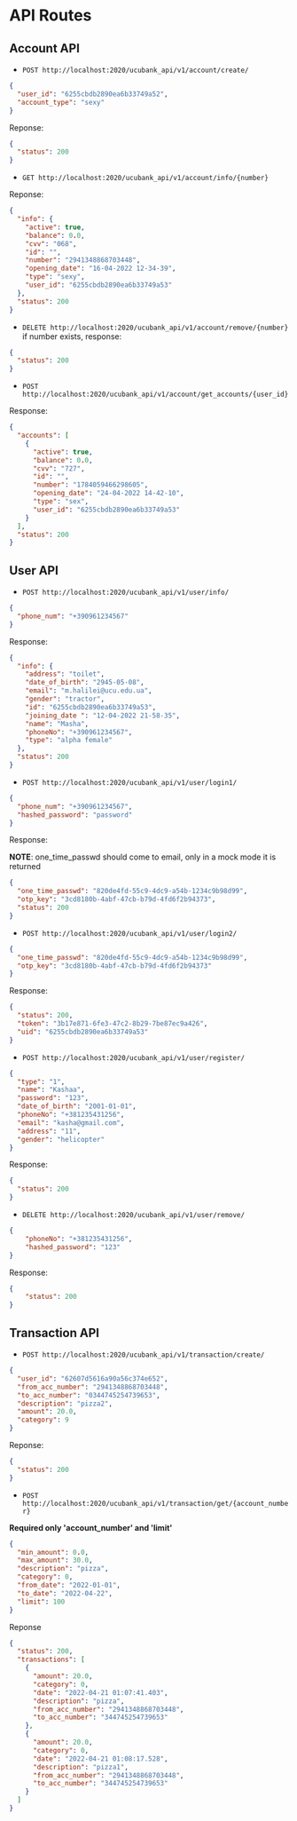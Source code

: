 # API Routes

## Account API

- `POST http://localhost:2020/ucubank_api/v1/account/create/`

```json
{
  "user_id": "6255cbdb2890ea6b33749a52",
  "account_type": "sexy"
}
```

Reponse:

```json
{
  "status": 200
}
```

- `GET http://localhost:2020/ucubank_api/v1/account/info/{number}`

Reponse:

```json
{
  "info": {
    "active": true,
    "balance": 0.0,
    "cvv": "068",
    "id": "",
    "number": "2941348868703448",
    "opening_date": "16-04-2022 12-34-39",
    "type": "sexy",
    "user_id": "6255cbdb2890ea6b33749a53"
  },
  "status": 200
}
```


- `DELETE http://localhost:2020/ucubank_api/v1/account/remove/{number}`
  if number exists, response:

```json
{
  "status": 200
}
```

- `POST http://localhost:2020/ucubank_api/v1/account/get_accounts/{user_id}`

Response: 

```json
{
  "accounts": [
    {
      "active": true,
      "balance": 0.0,
      "cvv": "727",
      "id": "",
      "number": "1784059466298605",
      "opening_date": "24-04-2022 14-42-10",
      "type": "sex",
      "user_id": "6255cbdb2890ea6b33749a53"
    }
  ],
  "status": 200
}
```
## User API

- `POST http://localhost:2020/ucubank_api/v1/user/info/`

```json
{
  "phone_num": "+390961234567"
}
```

Response:

```json
{
  "info": {
    "address": "toilet",
    "date_of_birth": "2945-05-08",
    "email": "m.halilei@ucu.edu.ua",
    "gender": "tractor",
    "id": "6255cbdb2890ea6b33749a53",
    "joining_date ": "12-04-2022 21-58-35",
    "name": "Masha",
    "phoneNo": "+390961234567",
    "type": "alpha female"
  },
  "status": 200
}
```
- `POST http://localhost:2020/ucubank_api/v1/user/login1/`

```json
{
  "phone_num": "+390961234567",
  "hashed_password": "password"
}
```

Response:

**NOTE**: one_time_passwd should come to email, only in a mock mode it is returned
```json
{
  "one_time_passwd": "820de4fd-55c9-4dc9-a54b-1234c9b98d99",
  "otp_key": "3cd8180b-4abf-47cb-b79d-4fd6f2b94373",
  "status": 200
}
```

- `POST http://localhost:2020/ucubank_api/v1/user/login2/`

```json
{
  "one_time_passwd": "820de4fd-55c9-4dc9-a54b-1234c9b98d99",
  "otp_key": "3cd8180b-4abf-47cb-b79d-4fd6f2b94373"
}
```

Response:

```json
{
  "status": 200,
  "token": "3b17e871-6fe3-47c2-8b29-7be87ec9a426",
  "uid": "6255cbdb2890ea6b33749a53"
}
```

- `POST http://localhost:2020/ucubank_api/v1/user/register/`

```json
{
  "type": "1",
  "name": "Kashaa",
  "password": "123",
  "date_of_birth": "2001-01-01",
  "phoneNo": "+381235431256",
  "email": "kasha@gmail.com",
  "address": "11",
  "gender": "helicopter"
}
```

Response:

```json
{
  "status": 200
}
```

- `DELETE http://localhost:2020/ucubank_api/v1/user/remove/`
```json
{
    "phoneNo": "+381235431256",
    "hashed_password": "123"
}
```

Response: 

```json
{
    "status": 200
}
```

## Transaction API

- `POST http://localhost:2020/ucubank_api/v1/transaction/create/`

```json
{
  "user_id": "62607d5616a90a56c374e652",
  "from_acc_number": "2941348868703448",
  "to_acc_number": "0344745254739653",
  "description": "pizza2",
  "amount": 20.0,
  "category": 9
}
```

Reponse:

```json
{
  "status": 200
}
```

- `POST http://localhost:2020/ucubank_api/v1/transaction/get/{account_number}`
  
**Required only 'account_number' and 'limit'**

```json
{
  "min_amount": 0.0,
  "max_amount": 30.0,
  "description": "pizza",
  "category": 0,
  "from_date": "2022-01-01",
  "to_date": "2022-04-22",
  "limit": 100
}
```

Reponse

```json
{
  "status": 200,
  "transactions": [
    {
      "amount": 20.0,
      "category": 0,
      "date": "2022-04-21 01:07:41.403",
      "description": "pizza",
      "from_acc_number": "2941348868703448",
      "to_acc_number": "344745254739653"
    },
    {
      "amount": 20.0,
      "category": 0,
      "date": "2022-04-21 01:08:17.528",
      "description": "pizza1",
      "from_acc_number": "2941348868703448",
      "to_acc_number": "344745254739653"
    }
  ]
}
```